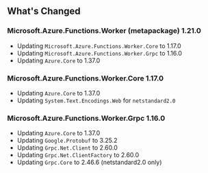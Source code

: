 ## What's Changed

<!-- Please add your release notes in the following format:
- My change description (#PR/#issue)
-->

### Microsoft.Azure.Functions.Worker (metapackage) 1.21.0

- Updating `Microsoft.Azure.Functions.Worker.Core` to 1.17.0
- Updating `Microsoft.Azure.Functions.Worker.Grpc` to 1.16.0
- Updating `Azure.Core` to 1.37.0

### Microsoft.Azure.Functions.Worker.Core 1.17.0

- Updating `Azure.Core` to 1.37.0
- Updating `System.Text.Encodings.Web` for `netstandard2.0`

### Microsoft.Azure.Functions.Worker.Grpc 1.16.0

- Updating `Azure.Core` to 1.37.0
- Updating `Google.Protobuf` to 3.25.2
- Updating `Grpc.Net.Client` to 2.60.0
- Updating `Grpc.Net.ClientFactory` to 2.60.0
- Updating `Grpc.Core` to 2.46.6 (netstandard2.0 only)